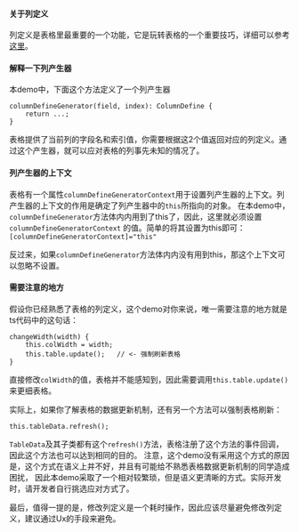 
#### 关于列定义

列定义是表格里最重要的一个功能，它是玩转表格的一个重要技巧，详细可以参考[这里](/#/table/renderer)。

#### 解释一下列产生器

本demo中，下面这个方法定义了一个列产生器

```
columnDefineGenerator(field, index): ColumnDefine {
    return ...;
}

```

表格提供了当前列的字段名和索引值，你需要根据这2个值返回对应的列定义。通过这个产生器，就可以应对表格的列事先未知的情况了。

#### 列产生器的上下文
表格有一个属性`columnDefineGeneratorContext`用于设置列产生器的上下文。列产生器的上下文的作用是确定了列产生器中的`this`所指向的对象。
在本demo中，`columnDefineGenerator`方法体内内用到了this了，因此，这里就必须设置 `columnDefineGeneratorContext`
的值。简单的将其设置为this即可：`[columnDefineGeneratorContext]="this"`

反过来，如果`columnDefineGenerator`方法体内内没有用到this，那这个上下文可以忽略不设置。

#### 需要注意的地方

假设你已经熟悉了表格的列定义，这个demo对你来说，唯一需要注意的地方就是ts代码中的这句话：

```
changeWidth(width) {
    this.colWidth = width;
    this.table.update();   // <- 强制刷新表格
}
```

直接修改`colWidth`的值，表格并不能感知到，因此需要调用`this.table.update()`来更细表格。

实际上，如果你了解表格的数据更新机制，还有另一个方法可以强制表格刷新：

```
this.tableData.refresh();
```

`TableData`及其子类都有这个`refresh()`方法，表格注册了这个方法的事件回调，因此这个方法也可以达到相同的目的。
注意，这个demo没有采用这个方式的原因是，这个方式在语义上并不好，并且有可能给不熟悉表格数据更新机制的同学造成困扰，
因此本demo采取了一个相对较繁琐，但是语义更清晰的方式。实际开发时，请开发者自行挑选应对方式了。

最后，值得一提的是，修改列定义是一个耗时操作，因此应该尽量避免修改列定义，建议通过Ux的手段来避免。
